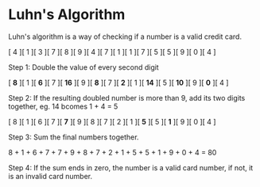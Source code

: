 # Luhn's Algorithm
Luhn's algorithm is a way of checking if a number is a valid credit card.

[ 4 ][ 1 ][ 3 ][ 7 ][ 8 ][ 9 ][ 4 ][ 7 ][ 1 ][ 1 ][ 7 ][ 5 ][ 5 ][ 9 ][ 0 ][ 4 ]

Step 1: Double the value of every second digit

[ **8** ][ 1 ][ **6** ][ 7 ][ **16** ][ 9 ][ **8** ][ 7 ][ **2** ][ 1 ][ **14** ][ 5 ][ **10** ][ 9 ][ **0** ][ 4 ]

Step 2: If the resulting doubled number is more than 9, add its two digits together, eg. 14 bcomes 1 + 4 = 5

[ 8 ][ 1 ][ 6 ][ 7 ][ **7** ][ 9 ][ 8 ][ 7 ][ 2 ][ 1 ][ **5** ][ 5 ][ **1** ][ 9 ][ 0 ][ 4 ]

Step 3: Sum the final numbers together.

8 + 1 + 6 + 7 + 7 + 9 + 8 + 7 + 2 + 1 + 5 + 5 + 1 + 9 + 0 + 4 = 80

Step 4: If the sum ends in zero, the number is a valid card number, if not, it is an invalid card number.

